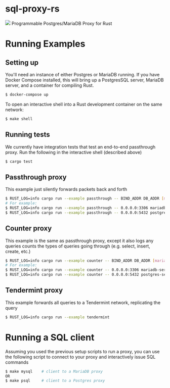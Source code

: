 # sql-proxy-rs
![](https://github.com/ryscheng/sql-proxy-rs/workflows/CI/badge.svg)
Programmable Postgres/MariaDB Proxy for Rust

# Running Examples

## Setting up

You'll need an instance of either Postgres or MariaDB running. If you have Docker Compose installed, this will bring up a PostgresSQL server, MariaDB server, and a container for compiling Rust.

```bash
$ docker-compose up
```

To open an interactive shell into a Rust development container on the same network:

``` bash
$ make shell
```

## Running tests

We currently have integration tests that test an end-to-end passthrough proxy.
Run the following in the interactive shell (described above)

```bash
$ cargo test
```

## Passthrough proxy

This example just silently forwards packets back and forth

```bash
$ RUST_LOG=info cargo run --example passthrough -- BIND_ADDR DB_ADDR [mariadb/postgres]
# For example:
$ RUST_LOG=info cargo run --example passthrough -- 0.0.0.0:3306 mariadb-server::3306 mariadb
$ RUST_LOG=info cargo run --example passthrough -- 0.0.0.0:5432 postgres-server::5432 postgres
```

## Counter proxy

This example is the same as passthrough proxy, except it also logs any queries counts the types of queries going through (e.g. select, insert, create, etc.)

```bash
$ RUST_LOG=info cargo run --example counter -- BIND_ADDR DB_ADDR [mariadb/postgres]
# For example:
$ RUST_LOG=info cargo run --example counter -- 0.0.0.0:3306 mariadb-server::3306 mariadb
$ RUST_LOG=info cargo run --example counter -- 0.0.0.0:5432 postgres-server::5432 postgres
```

## Tendermint proxy

This example forwards all queries to a Tendermint network, replicating the query

```bash
$ RUST_LOG=info cargo run --example tendermint
```

# Running a SQL client
Assuming you used the previous setup scripts to run a proxy,
you can use the following script to connect to your proxy and interactively issue SQL commands

```bash
$ make mysql    # client to a MariaDB proxy
OR 
$ make psql     # client to a Postgres proxy
```
